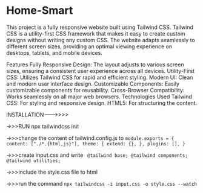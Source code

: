 # Home-Smart
This project is a fully responsive website built using Tailwind CSS. Tailwind CSS is a utility-first CSS framework that makes it easy to create custom designs without writing any custom CSS. The website adapts seamlessly to different screen sizes, providing an optimal viewing experience on desktops, tablets, and mobile devices.

Features
Fully Responsive Design: The layout adjusts to various screen sizes, ensuring a consistent user experience across all devices.
Utility-First CSS: Utilizes Tailwind CSS for rapid and efficient styling.
Modern UI: Clean and modern user interface design.
Customizable Components: Easily customizable components for reusability.
Cross-Browser Compatibility: Works seamlessly on all major web browsers.
Technologies Used
Tailwind CSS: For styling and responsive design.
HTML5: For structuring the content. 

INSTALLATION--->>>>

->>>RUN npx tailwindcss init

->>>change the content of tailwind.config.js to  ```module.exports = {
  content: ["./*.{html,js}"],
  theme: {
    extend: {},
  },
  plugins: [],
}```

->>>create input.css and write  ``` @tailwind base;
@tailwind components;
@tailwind utilities;```

->>>include the style.css file to html

->>>run the command ```npx tailwindcss -i input.css -o style.css --watch```
